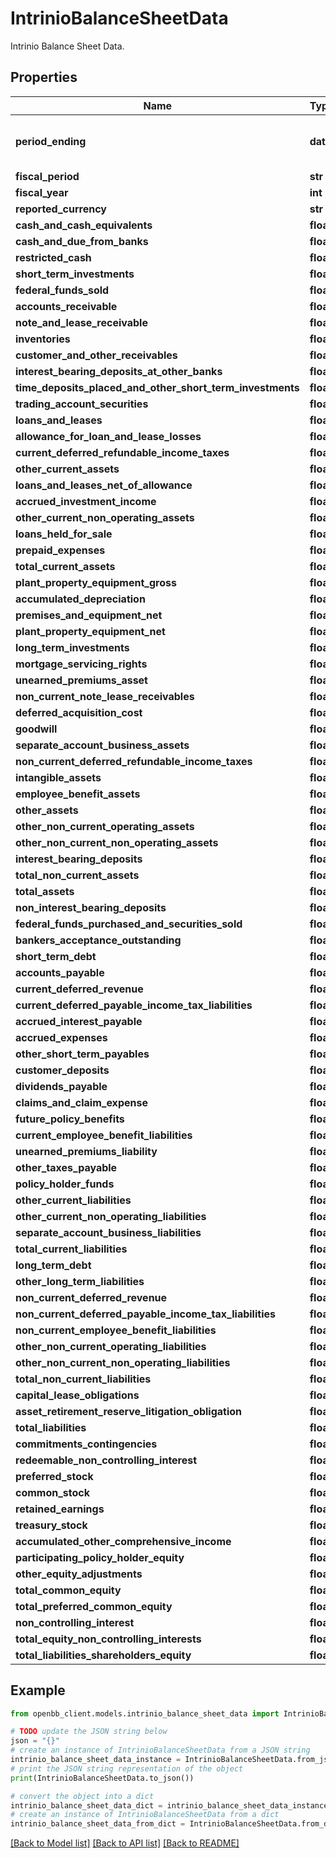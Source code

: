 # IntrinioBalanceSheetData

Intrinio Balance Sheet Data.

## Properties

Name | Type | Description | Notes
------------ | ------------- | ------------- | -------------
**period_ending** | **date** | The end date of the reporting period. | 
**fiscal_period** | **str** |  | [optional] 
**fiscal_year** | **int** |  | [optional] 
**reported_currency** | **str** |  | [optional] 
**cash_and_cash_equivalents** | **float** |  | [optional] 
**cash_and_due_from_banks** | **float** |  | [optional] 
**restricted_cash** | **float** |  | [optional] 
**short_term_investments** | **float** |  | [optional] 
**federal_funds_sold** | **float** |  | [optional] 
**accounts_receivable** | **float** |  | [optional] 
**note_and_lease_receivable** | **float** |  | [optional] 
**inventories** | **float** |  | [optional] 
**customer_and_other_receivables** | **float** |  | [optional] 
**interest_bearing_deposits_at_other_banks** | **float** |  | [optional] 
**time_deposits_placed_and_other_short_term_investments** | **float** |  | [optional] 
**trading_account_securities** | **float** |  | [optional] 
**loans_and_leases** | **float** |  | [optional] 
**allowance_for_loan_and_lease_losses** | **float** |  | [optional] 
**current_deferred_refundable_income_taxes** | **float** |  | [optional] 
**other_current_assets** | **float** |  | [optional] 
**loans_and_leases_net_of_allowance** | **float** |  | [optional] 
**accrued_investment_income** | **float** |  | [optional] 
**other_current_non_operating_assets** | **float** |  | [optional] 
**loans_held_for_sale** | **float** |  | [optional] 
**prepaid_expenses** | **float** |  | [optional] 
**total_current_assets** | **float** |  | [optional] 
**plant_property_equipment_gross** | **float** |  | [optional] 
**accumulated_depreciation** | **float** |  | [optional] 
**premises_and_equipment_net** | **float** |  | [optional] 
**plant_property_equipment_net** | **float** |  | [optional] 
**long_term_investments** | **float** |  | [optional] 
**mortgage_servicing_rights** | **float** |  | [optional] 
**unearned_premiums_asset** | **float** |  | [optional] 
**non_current_note_lease_receivables** | **float** |  | [optional] 
**deferred_acquisition_cost** | **float** |  | [optional] 
**goodwill** | **float** |  | [optional] 
**separate_account_business_assets** | **float** |  | [optional] 
**non_current_deferred_refundable_income_taxes** | **float** |  | [optional] 
**intangible_assets** | **float** |  | [optional] 
**employee_benefit_assets** | **float** |  | [optional] 
**other_assets** | **float** |  | [optional] 
**other_non_current_operating_assets** | **float** |  | [optional] 
**other_non_current_non_operating_assets** | **float** |  | [optional] 
**interest_bearing_deposits** | **float** |  | [optional] 
**total_non_current_assets** | **float** |  | [optional] 
**total_assets** | **float** |  | [optional] 
**non_interest_bearing_deposits** | **float** |  | [optional] 
**federal_funds_purchased_and_securities_sold** | **float** |  | [optional] 
**bankers_acceptance_outstanding** | **float** |  | [optional] 
**short_term_debt** | **float** |  | [optional] 
**accounts_payable** | **float** |  | [optional] 
**current_deferred_revenue** | **float** |  | [optional] 
**current_deferred_payable_income_tax_liabilities** | **float** |  | [optional] 
**accrued_interest_payable** | **float** |  | [optional] 
**accrued_expenses** | **float** |  | [optional] 
**other_short_term_payables** | **float** |  | [optional] 
**customer_deposits** | **float** |  | [optional] 
**dividends_payable** | **float** |  | [optional] 
**claims_and_claim_expense** | **float** |  | [optional] 
**future_policy_benefits** | **float** |  | [optional] 
**current_employee_benefit_liabilities** | **float** |  | [optional] 
**unearned_premiums_liability** | **float** |  | [optional] 
**other_taxes_payable** | **float** |  | [optional] 
**policy_holder_funds** | **float** |  | [optional] 
**other_current_liabilities** | **float** |  | [optional] 
**other_current_non_operating_liabilities** | **float** |  | [optional] 
**separate_account_business_liabilities** | **float** |  | [optional] 
**total_current_liabilities** | **float** |  | [optional] 
**long_term_debt** | **float** |  | [optional] 
**other_long_term_liabilities** | **float** |  | [optional] 
**non_current_deferred_revenue** | **float** |  | [optional] 
**non_current_deferred_payable_income_tax_liabilities** | **float** |  | [optional] 
**non_current_employee_benefit_liabilities** | **float** |  | [optional] 
**other_non_current_operating_liabilities** | **float** |  | [optional] 
**other_non_current_non_operating_liabilities** | **float** |  | [optional] 
**total_non_current_liabilities** | **float** |  | [optional] 
**capital_lease_obligations** | **float** |  | [optional] 
**asset_retirement_reserve_litigation_obligation** | **float** |  | [optional] 
**total_liabilities** | **float** |  | [optional] 
**commitments_contingencies** | **float** |  | [optional] 
**redeemable_non_controlling_interest** | **float** |  | [optional] 
**preferred_stock** | **float** |  | [optional] 
**common_stock** | **float** |  | [optional] 
**retained_earnings** | **float** |  | [optional] 
**treasury_stock** | **float** |  | [optional] 
**accumulated_other_comprehensive_income** | **float** |  | [optional] 
**participating_policy_holder_equity** | **float** |  | [optional] 
**other_equity_adjustments** | **float** |  | [optional] 
**total_common_equity** | **float** |  | [optional] 
**total_preferred_common_equity** | **float** |  | [optional] 
**non_controlling_interest** | **float** |  | [optional] 
**total_equity_non_controlling_interests** | **float** |  | [optional] 
**total_liabilities_shareholders_equity** | **float** |  | [optional] 

## Example

```python
from openbb_client.models.intrinio_balance_sheet_data import IntrinioBalanceSheetData

# TODO update the JSON string below
json = "{}"
# create an instance of IntrinioBalanceSheetData from a JSON string
intrinio_balance_sheet_data_instance = IntrinioBalanceSheetData.from_json(json)
# print the JSON string representation of the object
print(IntrinioBalanceSheetData.to_json())

# convert the object into a dict
intrinio_balance_sheet_data_dict = intrinio_balance_sheet_data_instance.to_dict()
# create an instance of IntrinioBalanceSheetData from a dict
intrinio_balance_sheet_data_from_dict = IntrinioBalanceSheetData.from_dict(intrinio_balance_sheet_data_dict)
```
[[Back to Model list]](../README.md#documentation-for-models) [[Back to API list]](../README.md#documentation-for-api-endpoints) [[Back to README]](../README.md)


